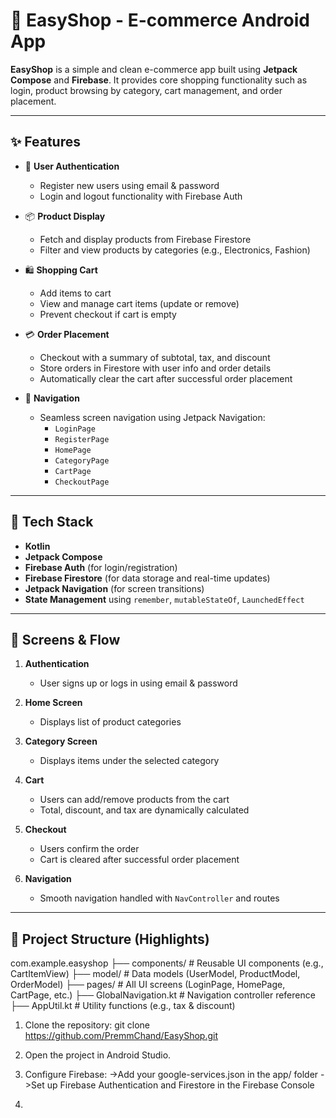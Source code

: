 # 🛒 EasyShop - E-commerce Android App

**EasyShop** is a simple and clean e-commerce app built using **Jetpack Compose** and **Firebase**. It provides core shopping functionality such as login, product browsing by category, cart management, and order placement.

---

## ✨ Features

- 🔐 **User Authentication**
    - Register new users using email & password
    - Login and logout functionality with Firebase Auth

- 📦 **Product Display**
    - Fetch and display products from Firebase Firestore
    - Filter and view products by categories (e.g., Electronics, Fashion)

- 🛍️ **Shopping Cart**
    - Add items to cart
    - View and manage cart items (update or remove)
    - Prevent checkout if cart is empty

- 💳 **Order Placement**
    - Checkout with a summary of subtotal, tax, and discount
    - Store orders in Firestore with user info and order details
    - Automatically clear the cart after successful order placement

- 🧭 **Navigation**
    - Seamless screen navigation using Jetpack Navigation:
        - `LoginPage`
        - `RegisterPage`
        - `HomePage`
        - `CategoryPage`
        - `CartPage`
        - `CheckoutPage`

---

## 🔧 Tech Stack

- **Kotlin**
- **Jetpack Compose**
- **Firebase Auth** (for login/registration)
- **Firebase Firestore** (for data storage and real-time updates)
- **Jetpack Navigation** (for screen transitions)
- **State Management** using `remember`, `mutableStateOf`, `LaunchedEffect`

---

## 🧪 Screens & Flow

1. **Authentication**
    - User signs up or logs in using email & password

2. **Home Screen**
    - Displays list of product categories

3. **Category Screen**
    - Displays items under the selected category

4. **Cart**
    - Users can add/remove products from the cart
    - Total, discount, and tax are dynamically calculated

5. **Checkout**
    - Users confirm the order
    - Cart is cleared after successful order placement

6. **Navigation**
    - Smooth navigation handled with `NavController` and routes

---

## 📁 Project Structure (Highlights)
com.example.easyshop
├── components/ # Reusable UI components (e.g., CartItemView)
├── model/ # Data models (UserModel, ProductModel, OrderModel)
├── pages/ # All UI screens (LoginPage, HomePage, CartPage, etc.)
├── GlobalNavigation.kt # Navigation controller reference
├── AppUtil.kt # Utility functions (e.g., tax & discount)


1. Clone the repository:
   git clone https://github.com/PremmChand/EasyShop.git
   
2. Open the project in Android Studio.
3. Configure Firebase:
 ->Add your google-services.json in the app/ folder
 ->Set up Firebase Authentication and Firestore in the Firebase Console
4. 
   